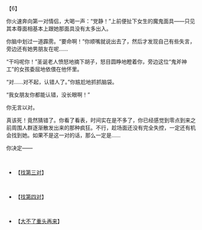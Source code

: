 <div id="navifation" class='headbar'>
    <iframe id='head' align="center" width="100%" height="160" src=""  frameborder="no" border="0" marginwidth="0" marginheight="px" scrolling="no"></iframe>
</div>
<style>
    .headbar{text-align:center;}
    .iframe{margin:0 auto;}
</style>
<script>
    var oDiv = document.getElementById('head');
    oDiv.style.position = 'fixed'; oDiv.style.top = '0px'; oDiv.style.left = '0px';
    document.title="众里寻她千百度";
    document.querySelector("body > div > h1 > a").innerHTML=''
</script>
<br><br>

【6】


你火速奔向第一对情侣，大喝一声：“党静！”上前便扯下女生的魔鬼面具——只见其本尊面相基本上跟她那面具没有太多出入。

你脑中划过一道霹雳。“要命啊！”你顺嘴就说出去了，然后才发现自己有些失言，旁边还有她男朋友在呢……

“干吗呢你！”圣诞老人愤怒地摘下胡子，怒目圆睁地瞪着你，旁边这位“鬼斧神工”的女孩委屈地依偎在他怀里。

“对……对不起，认错人了。”你尴尬地抓抓脑袋。

“我女朋友你都能认错，没长眼啊！”

你无言以对。

真该死！竟然猜错了。你看了看表，时间实在是不多了，你已经感觉到零点到来之前周围人群逐渐散发出来的那种疯狂。不行，趁场面还没有完全失控，一定还有机会找到她。如果不是这一对的话，那么一定是……

你决定——


<br/>

* 【[找第三对](20)】
<br/>

* 【[找第四对](15)】
<br/>

* 【[大不了重头再来](1)】